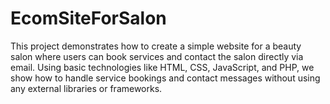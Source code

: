 # EcomSiteForSalon
This project demonstrates how to create a simple website for a beauty salon where users can book services and contact the salon directly via email. Using basic technologies like HTML, CSS, JavaScript, and PHP, we show how to handle service bookings and contact messages without using any external libraries or frameworks.
